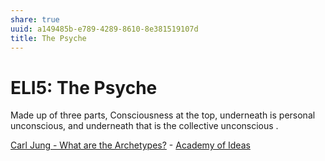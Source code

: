 ```yaml
---
share: true
uuid: a149485b-e789-4289-8610-8e381519107d
title: The Psyche
---
```

# ELI5: The Psyche
Made up of three parts, Consciousness at the top, underneath is personal unconscious, and underneath that is the collective unconscious .

[Carl Jung - What are the Archetypes?](https://youtu.be/wywUQc-4Opk?t=89) - [Academy of Ideas](https://www.youtube.com/channel/UCiRiQGCHGjDLT9FQXFW0I3A)